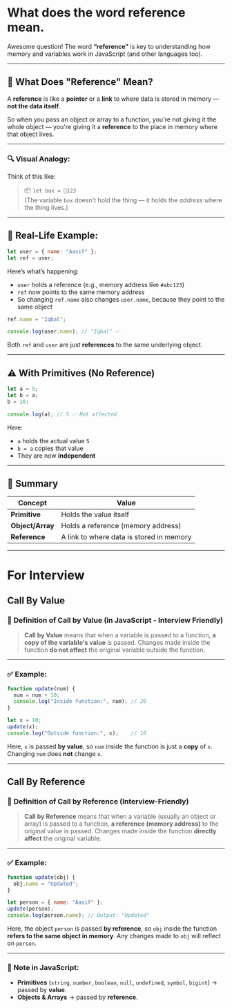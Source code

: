 
# What does the word reference mean.
Awesome question! The word **“reference”** is key to understanding how memory and variables work in JavaScript (and other languages too).

---

## 🧠 **What Does "Reference" Mean?**

A **reference** is like a **pointer** or a **link** to where data is stored in memory — **not the data itself**.

So when you pass an object or array to a function, you're not giving it the whole object — you're giving it a **reference** to the place in memory where that object lives.

---

### 🔍 Visual Analogy:

Think of this like:

> 📦 `let box = 📍123`  
> (The variable `box` doesn't hold the thing — it holds the *address* where the thing lives.)

---

## 📌 Real-Life Example:

```js
let user = { name: "Aasif" };
let ref = user;
```

Here’s what’s happening:

- `user` holds a reference (e.g., memory address like `#abc123`)
- `ref` now points to the same memory address
- So changing `ref.name` also changes `user.name`, because they point to the same object

```js
ref.name = "Iqbal";

console.log(user.name); // "Iqbal" ✅
```

Both `ref` and `user` are just **references** to the same underlying object.

---

## ⚠️ With Primitives (No Reference)

```js
let a = 5;
let b = a;
b = 10;

console.log(a); // 5 ✅ Not affected
```

Here:
- `a` holds the actual value `5`
- `b = a` copies that value
- They are now **independent**

---

## 📝 Summary

| Concept         | Value                     |
|------------------|---------------------------|
| **Primitive**    | Holds the value itself    |
| **Object/Array** | Holds a reference (memory address) |
| **Reference**    | A link to where data is stored in memory |

---

# For Interview

## Call By Value 
### 📘 **Definition of Call by Value (in JavaScript - Interview Friendly)**

> **Call by Value** means that when a variable is passed to a function, **a copy of the variable's value** is passed. Changes made inside the function **do not affect** the original variable outside the function.

---

### ✅ Example:

```js
function update(num) {
  num = num + 10;
  console.log("Inside function:", num); // 20
}

let x = 10;
update(x);
console.log("Outside function:", x);    // 10
```

Here, `x` is passed **by value**, so `num` inside the function is just a **copy** of `x`. Changing `num` does **not** change `x`.

---

## Call By Reference
### 📘 **Definition of Call by Reference (Interview-Friendly)**

> **Call by Reference** means that when a variable (usually an object or array) is passed to a function, **a reference (memory address)** to the original value is passed. Changes made inside the function **directly affect** the original variable.

---

### ✅ Example:

```js
function update(obj) {
  obj.name = "Updated";
}

let person = { name: "Aasif" };
update(person);
console.log(person.name); // Output: "Updated"
```

Here, the object `person` is passed **by reference**, so `obj` inside the function **refers to the same object in memory**. Any changes made to `obj` will reflect on `person`.

---

### 🧠 Note in JavaScript:
- **Primitives** (`string`, `number`, `boolean`, `null`, `undefined`, `symbol`, `bigint`) → passed by **value**.
- **Objects & Arrays** → passed by **reference**.

